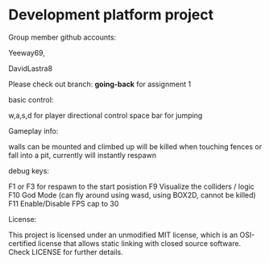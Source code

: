 # Development platform project

Group member github accounts: 

 Yeeway69,

 DavidLastra8


 Please check out branch: **going-back** for assignment 1

 basic control:
 
 w,a,s,d for player directional control
 space bar for jumping

 Gameplay info:
 
 walls can be mounted and climbed up
 will be killed when touching fences or fall into a pit, currently will instantly respawn

 debug keys: 
 
 F1 or F3 for respawn to the start posistion
 F9 Visualize the colliders / logic
 F10 God Mode (can fly around using wasd, using BOX2D, cannot be killed)
 F11 Enable/Disable FPS cap to 30

License:

This project is licensed under an unmodified MIT license, which is an OSI-certified license that allows static linking with closed source software. Check LICENSE for further details.
